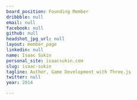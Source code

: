 ```yaml
---
board_position: Founding Member
dribbble: null
email: null
facebook: null
github: null
headshot_jpg_url: null
layout: member_page
linkedin: null
name: Isaac Sukin
personal_site: isaacsukin.com
slug: isaac-sukin
tagline: Author, Game Development with Three.js
twitter: null
year: 2014

---
```

